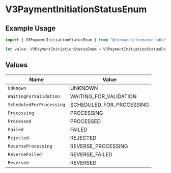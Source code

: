 # V3PaymentInitiationStatusEnum

## Example Usage

```typescript
import { V3PaymentInitiationStatusEnum } from "@formance/formance-sdk/sdk/models/shared";

let value: V3PaymentInitiationStatusEnum = V3PaymentInitiationStatusEnum.Failed;
```

## Values

| Name                     | Value                    |
| ------------------------ | ------------------------ |
| `Unknown`                | UNKNOWN                  |
| `WaitingForValidation`   | WAITING_FOR_VALIDATION   |
| `ScheduledForProcessing` | SCHEDULED_FOR_PROCESSING |
| `Processing`             | PROCESSING               |
| `Processed`              | PROCESSED                |
| `Failed`                 | FAILED                   |
| `Rejected`               | REJECTED                 |
| `ReverseProcessing`      | REVERSE_PROCESSING       |
| `ReverseFailed`          | REVERSE_FAILED           |
| `Reversed`               | REVERSED                 |